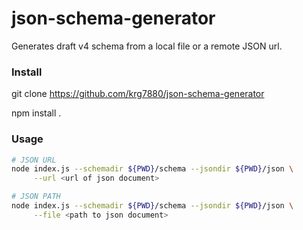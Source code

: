 json-schema-generator
=====================

Generates draft v4 schema from a local file or a remote JSON url. 

### Install
git clone https://github.com/krg7880/json-schema-generator

npm install .

### Usage 
```bash
# JSON URL
node index.js --schemadir ${PWD}/schema --jsondir ${PWD}/json \
	 --url <url of json document>

# JSON PATH
node index.js --schemadir ${PWD}/schema --jsondir ${PWD}/json \
	 --file <path to json document>
```


